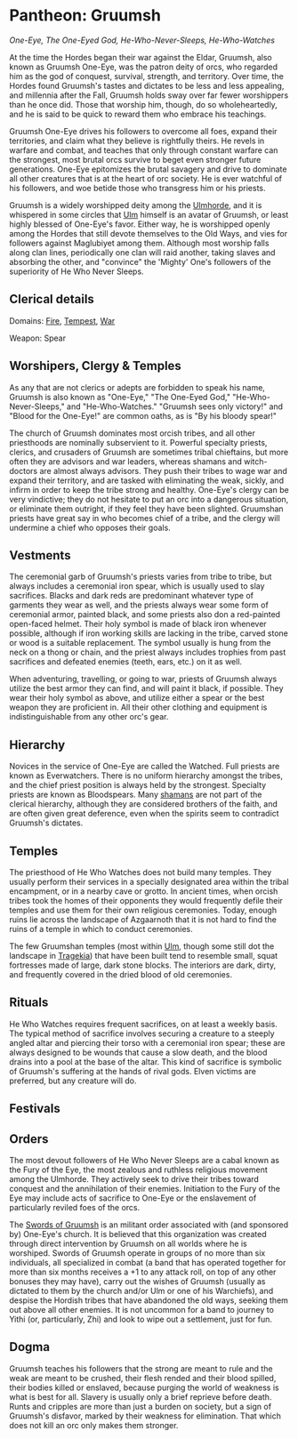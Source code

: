 # Pantheon: Gruumsh
*One-Eye, The One-Eyed God, He-Who-Never-Sleeps, He-Who-Watches*

At the time the Hordes began their war against the Eldar, Gruumsh, also known as Gruumsh One-Eye, was the patron deity of orcs, who regarded him as the god of conquest, survival, strength, and territory. Over time, the Hordes found Gruumsh's tastes and dictates to be less and less appealing, and millennia after the Fall, Gruumsh holds sway over far fewer worshippers than he once did. Those that worship him, though, do so wholeheartedly, and he is said to be quick to reward them who embrace his teachings.

Gruumsh One-Eye drives his followers to overcome all foes, expand their territories, and claim what they believe is rightfully theirs. He revels in warfare and combat, and teaches that only through constant warfare can the strongest, most brutal orcs survive to beget even stronger future generations. One-Eye epitomizes the brutal savagery and drive to dominate all other creatures that is at the heart of orc society. He is ever watchful of his followers, and woe betide those who transgress him or his priests.

Gruumsh is a widely worshipped deity among the [Ulmhorde](../../Nations/Ulm.md), and it is whispered in some circles that [Ulm](../../People/Ulm.md) himself is an avatar of Gruumsh, or least highly blessed of One-Eye's favor. Either way, he is worshipped openly among the Hordes that still devote themselves to the Old Ways, and vies for followers against Maglubiyet among them. Although most worship falls along clan lines, periodically one clan will raid another, taking slaves and absorbing the other, and "convince" the 'Mighty' One's followers of the superiority of He Who Never Sleeps.

## Clerical details
Domains: [Fire](../../Classes/Cleric/Fire.md), [Tempest](../../Classes/Cleric/Tempest.md), [War](../../Classes/Cleric/War.md)

Weapon: Spear

## Worshipers, Clergy & Temples
As any that are not clerics or adepts are forbidden to speak his name, Gruumsh is also known as "One-Eye," "The One-Eyed God," "He-Who-Never-Sleeps," and "He-Who-Watches." "Gruumsh sees only victory!" and "Blood for the One-Eye!" are common oaths, as is "By his bloody spear!"

The church of Gruumsh dominates most orcish tribes, and all other priesthoods are nominally subservient to it. Powerful specialty priests, clerics, and crusaders of Gruumsh are sometimes tribal chieftains, but more often they are advisors and war leaders, whereas shamans and witch-doctors are almost always advisors. They push their tribes to wage war and expand their territory, and are tasked with eliminating the weak, sickly, and infirm in order to keep the tribe strong and healthy. One-Eye's clergy can be very vindictive; they do not hesitate to put an orc into a dangerous situation, or eliminate them outright, if they feel they have been slighted. Gruumshan priests have great say in who becomes chief of a tribe, and the clergy will undermine a chief who opposes their goals.

## Vestments
The ceremonial garb of Gruumsh's priests varies from tribe to tribe, but always includes a ceremonial iron spear, which is usually used to slay sacrifices. Blacks and dark reds are predominant whatever type of garments they wear as well, and the priests always wear some form of ceremonial armor, painted black, and some priests also don a red-painted open-faced helmet. Their holy symbol is made of black iron whenever possible, although if iron working skills are lacking in the tribe, carved stone or wood is a suitable replacement. The symbol usually is hung from the neck on a thong or chain, and the priest always includes trophies from past sacrifices and defeated enemies (teeth, ears, etc.) on it as well.

When adventuring, travelling, or going to war, priests of Gruumsh always utilize the best armor they can find, and will paint it black, if possible. They wear their holy symbol as above, and utilize either a spear or the best weapon they are proficient in. All their other clothing and equipment is indistinguishable from any other orc's gear.

## Hierarchy
Novices in the service of One-Eye are called the Watched. Full priests are known as Everwatchers. There is no uniform hierarchy amongst the tribes, and the chief priest position is always held by the strongest. Specialty priests are known as Bloodspears. Many [shamans](../../Classes/Shaman/index.md) are not part of the clerical hierarchy, although they are considered brothers of the faith, and are often given great deference, even when the spirits seem to contradict Gruumsh's dictates.

## Temples
The priesthood of He Who Watches does not build many temples. They usually perform their services in a specially designated area within the tribal encampment, or in a nearby cave or grotto. In ancient times, when orcish tribes took the homes of their opponents they would frequently defile their temples and use them for their own religious ceremonies. Today, enough ruins lie across the landscape of Azgaarnoth that it is not hard to find the ruins of a temple in which to conduct ceremonies.

The few Gruumshan temples (most within [Ulm](../../Nations/Ulm.md), though some still dot the landscape in [Tragekia](../../Nations/Tragekia.md)) that have been built tend to resemble small, squat fortresses made of large, dark stone blocks. The interiors are dark, dirty, and frequently covered in the dried blood of old ceremonies.

## Rituals
He Who Watches requires frequent sacrifices, on at least a weekly basis. The typical method of sacrifice involves securing a creature to a steeply angled altar and piercing their torso with a ceremonial iron spear; these are always designed to be wounds that cause a slow death, and the blood drains into a pool at the base of the altar. This kind of sacrifice is symbolic of Gruumsh's suffering at the hands of rival gods. Elven victims are preferred, but any creature will do.

## Festivals

## Orders
The most devout followers of He Who Never Sleeps are a cabal known as the Fury of the Eye, the most zealous and ruthless religious movement among the Ulmhorde. They actively seek to drive their tribes toward conquest and the annihilation of their enemies. Initiation to the Fury of the Eye may include acts of sacrifice to One-Eye or the enslavement of particularly reviled foes of the orcs.

The [Swords of Gruumsh](../../Organizations/MilitantOrders/SwordsOfGruumsh.md) is an militant order associated with (and sponsored by) One-Eye's church. It is believed that this organization was created through direct intervention by Gruumsh on all worlds where he is worshiped. Swords of Gruumsh operate in groups of no more than six individuals, all specialized in combat (a band that has operated together for more than six months receives a +1 to any attack roll, on top of any other bonuses they may have), carry out the wishes of Gruumsh (usually as dictated to them by the church and/or Ulm or one of his Warchiefs), and despise the Hordish tribes that have abandoned the old ways, seeking them out above all other enemies. It is not uncommon for a band to journey to Yithi (or, particularly, Zhi) and look to wipe out a settlement, just for fun.

## Dogma
Gruumsh teaches his followers that the strong are meant to rule and the weak are meant to be crushed, their flesh rended and their blood spilled, their bodies killed or enslaved, because purging the world of weakness is what is best for all. Slavery is usually only a brief reprieve before death. Runts and cripples are more than just a burden on society, but a sign of Gruumsh's disfavor, marked by their weakness for elimination. That which does not kill an orc only makes them stronger.

